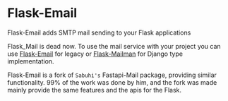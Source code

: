# Flask-Email
Flask-Email adds SMTP mail sending to your Flask applications

Flask_Mail is dead now. To use the mail service with your project you can use [Flask-Email](https://github.com/marktennyson/flask-email) for legacy or [Flask-Mailman](https://github.com/waynerv/flask-mailman) for Django type implementation.

Flask-Email is a fork of `Sabuhi's` Fastapi-Mail package, providing similar functionality. 99% of the work was done by him, and the fork was made mainly provide the same features and the apis for the Flask.